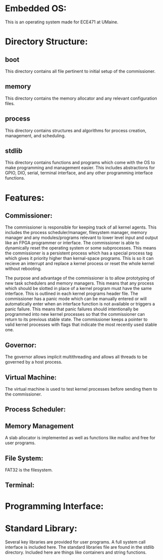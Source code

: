 # Embedded OS:
This is an operating system made for ECE471 at UMaine.

# Directory Structure:

## boot
This directory contains all file pertinent to initial setup of the commissioner.

## memory
This directory contains the memory allocator and any relevant configuration files.

## process
This directory contains structures and algorithms for process creation, management, and scheduling.

## stdlib
This directory contains functions and programs which come with the OS to make programming and management easier. This includes abstractions for GPIO, DIO, serial, terminal interface, and any other programming interface functions.

# Features:

## Commissioner:
The commissioner is responsible for keeping track of all kernel agents. This includes the process scheduler/manager, filesystem manager, memory manager and any modules/programs relevant to lower level input and output like an FPGA programmer or interface. The commissioner is able to dynamically reset the operating system or some subprocesses. This means the commissioner is a persistent process which has a special process tag which gives it priority higher than kernal-space programs. This is so it can recieve an interrupt and replace a kernel process or reset the whole kernel without rebooting.

The purpose and advantage of the commissioner is to allow prototyping of new task schedulers and memory managers. This means that any process which should be slotted in place of a kernel program must have the same interface. This is outlined in each kernel programs header file. The commissioner has a panic mode which can be manually entered or will automatically enter when an interface function is not available or triggers a panic failure. This means that panic failures should intentionally be programmed into new kernel processes so that the commissioner can return to its previous stable state. The commissioner keeps a pointer to valid kernel processes with flags that indicate the most recently used stable one.

## Governor:
The governor allows implicit multithreading and allows all threads to be governed by a host process.

## Virtual Machine:
The virtual machine is used to test kernel processes before sending them to the commissioner.

## Process Scheduler:

## Memory Management
A slab allocator is implemented as well as functions like malloc and free for user programs.

## File System:
FAT32 is the filesystem.

## Terminal:

# Programming Interface:

# Standard Library:
Several key libraries are provided for user programs. A full system call interface is included here. The standard libraries file are found in the stdlib directory. Included here are things like containers and string functions.